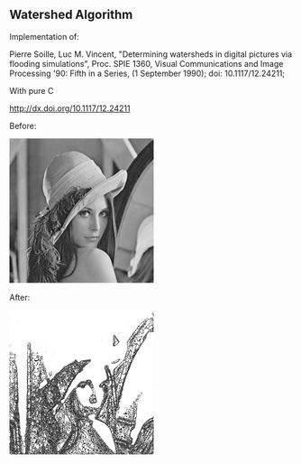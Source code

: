 ## Watershed Algorithm

Implementation of:

Pierre Soille, Luc M. Vincent, "Determining watersheds in digital pictures via flooding simulations", Proc. SPIE 1360, Visual Communications and Image Processing '90: Fifth in a Series, (1 September 1990); doi: 10.1117/12.24211;

With pure C

 http://dx.doi.org/10.1117/12.24211

Before:

<img src=".\img\Lenna grey.bmp" style="zoom:50%;" />

After:

<img src=".\img\Lenna ws.bmp" style="zoom:50%;" />

